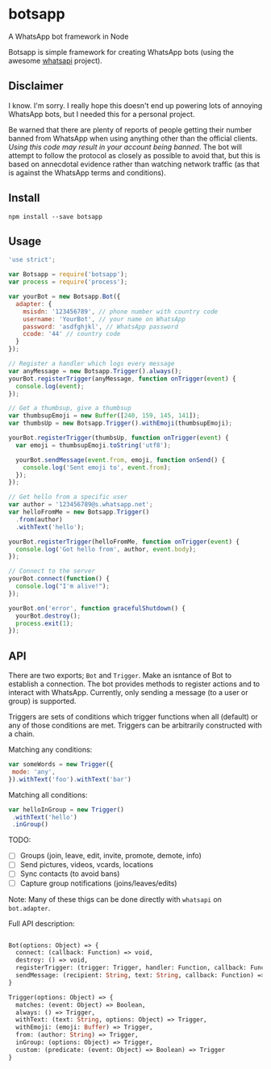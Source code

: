 # botsapp
A WhatsApp bot framework in Node

Botsapp is simple framework for creating WhatsApp bots (using the awesome [whatsapi](https://github.com/hidespb/node-whatsapi) project).

## Disclaimer

I know. I'm sorry. I really hope this doesn't end up powering lots of annoying WhatsApp bots, but I needed this for a personal project.

Be warned that there are plenty of reports of people getting their number banned from WhatsApp when using anything other than the official clients. *Using this code may result in your account being banned*. The bot will attempt to follow the protocol as closely as possible to avoid that, but this is based on annecdotal evidence rather than watching network traffic (as that is against the WhatsApp terms and conditions).

## Install

`npm install --save botsapp`

## Usage

```js
'use strict';

var Botsapp = require('botsapp');
var process = require('process');

var yourBot = new Botsapp.Bot({
  adapter: {
    msisdn: '123456789', // phone number with country code
    username: 'YourBot', // your name on WhatsApp
    password: 'asdfghjkl', // WhatsApp password
    ccode: '44' // country code
  }
});

// Register a handler which logs every message
var anyMessage = new Botsapp.Trigger().always();
yourBot.registerTrigger(anyMessage, function onTrigger(event) {
  console.log(event);
});

// Get a thumbsup, give a thumbsup
var thumbsupEmoji = new Buffer([240, 159, 145, 141]);
var thumbsUp = new Botsapp.Trigger().withEmoji(thumbsupEmoji);

yourBot.registerTrigger(thumbsUp, function onTrigger(event) {
  var emoji = thumbsupEmoji.toString('utf8');

  yourBot.sendMessage(event.from, emoji, function onSend() {
    console.log('Sent emoji to', event.from);
  });
});

// Get hello from a specific user
var author = '123456789@s.whatsapp.net';
var helloFromMe = new Botsapp.Trigger()
  .from(author)
  .withText('hello');

yourBot.registerTrigger(helloFromMe, function onTrigger(event) {
  console.log('Got hello from', author, event.body);
});

// Connect to the server
yourBot.connect(function() {
  console.log("I'm alive!");
});

yourBot.on('error', function gracefulShutdown() {
  yourBot.destroy();
  process.exit(1);
});
```

## API

There are two exports; `Bot` and `Trigger`. Make an isntance of Bot to establish a connection.
The bot provides methods to register actions and to interact with WhatsApp. Currently, only
sending a message (to a user or group) is supported.

Triggers are sets of conditions which trigger functions when all (default) or any of those conditions are met.
Triggers can be arbitrarily constructed with a chain.

Matching any conditions:

```js
var someWords = new Trigger({
 mode: 'any',
}).withText('foo').withText('bar')
```

Matching all conditions:

```js
var helloInGroup = new Trigger()
 .withText('hello')
 .inGroup()
```

TODO: 
- [ ] Groups (join, leave, edit, invite, promote, demote, info)
- [ ] Send pictures, videos, vcards, locations
- [ ] Sync contacts (to avoid bans)
- [ ] Capture group notifications (joins/leaves/edits)

Note: Many of these thigs can be done directly with `whatsapi` on `bot.adapter`.

Full API description:

```ocaml

Bot(options: Object) => {
  connect: (callback: Function) => void,
  destroy: () => void,
  registerTrigger: (trigger: Trigger, handler: Function, callback: Function) => void,
  sendMessage: (recipient: String, text: String, callback: Function) => void,
}

Trigger(options: Object) => {
  matches: (event: Object) => Boolean,
  always: () => Trigger,
  withText: (text: String, options: Object) => Trigger,
  withEmoji: (emoji: Buffer) => Trigger,
  from: (author: String) => Trigger,
  inGroup: (options: Object) => Trigger,
  custom: (predicate: (event: Object) => Boolean) => Trigger
}

```


